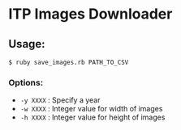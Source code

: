# ITP Images Downloader

## Usage:

    $ ruby save_images.rb PATH_TO_CSV

### Options:

- `-y XXXX` : Specify a year
- `-w XXXX` : Integer value for width of images
- `-h XXXX` : Integer value for height of images